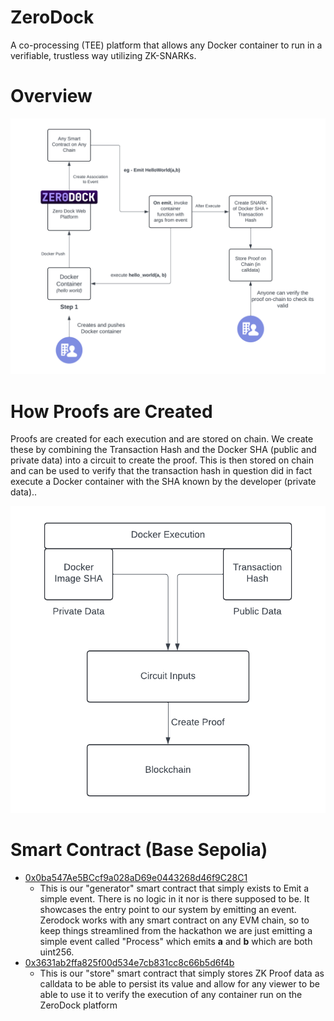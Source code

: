 # ZeroDock

A co-processing (TEE) platform that allows any Docker container to run in a verifiable, trustless way utilizing ZK-SNARKs.

# Overview

![Overview](overview.png)

# How Proofs are Created

Proofs are created for each execution and are stored on chain. We create these by combining the Transaction Hash and the Docker SHA (public and private data) into a circuit to create the proof. This is then stored on chain and can be used to verify that the transaction hash in question did in fact execute a Docker container with the SHA known by the developer (private data)..

![Proof](proof.png)

# Smart Contract (Base Sepolia)

- [0x0ba547Ae5BCcf9a028aD69e0443268d46f9C28C1](https://sepolia.basescan.org/address/0x0ba547Ae5BCcf9a028aD69e0443268d46f9C28C1)
  - This is our "generator" smart contract that simply exists to Emit a simple event. There is no logic in it nor is there supposed to be. It showcases the entry point to our system by emitting an event. Zerodock works with any smart contract on any EVM chain, so to keep things streamlined from the hackathon we are just emitting a simple event called "Process" which emits **a** and **b** which are both uint256.
- [0x3631ab2ffa825f00d534e7cb831cc8c66b5d6f4b](https://sepolia.basescan.org/address/0x3631ab2ffa825f00d534e7cb831cc8c66b5d6f4b)
  - This is our "store" smart contract that simply stores ZK Proof data as calldata to be able to persist its value and allow for any viewer to be able to use it to verify the execution of any container run on the ZeroDock platform
